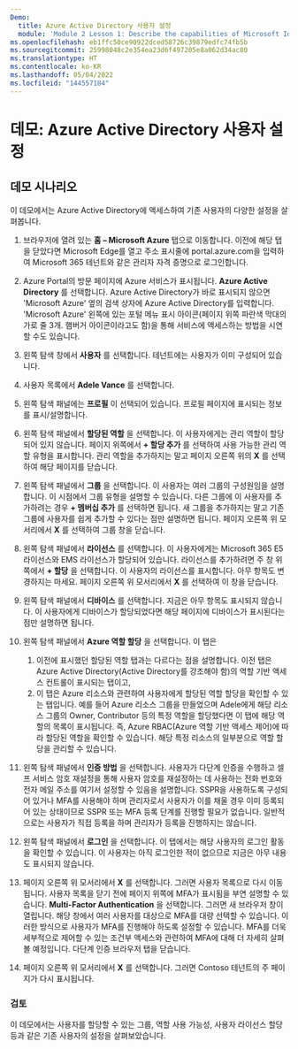 ```yaml
---
Demo:
  title: Azure Active Directory 사용자 설정
  module: 'Module 2 Lesson 1: Describe the capabilities of Microsoft Identity and access management solutions: Explore the services and identity types of Azure AD'
ms.openlocfilehash: eb1ffc50ce90922dced58726c39879edfc74fb5b
ms.sourcegitcommit: 25998048c2e354ea23d6f497205e8a062d34ac80
ms.translationtype: HT
ms.contentlocale: ko-KR
ms.lasthandoff: 05/04/2022
ms.locfileid: "144557184"
---
```

# <a name="demo-azure-active-directory-user-settings"></a>데모: Azure Active Directory 사용자 설정

## <a name="demo-scenario"></a>데모 시나리오

이 데모에서는 Azure Active Directory에 액세스하여 기존 사용자의 다양한 설정을 살펴봅니다.

1. 브라우저에 열려 있는 **홈 – Microsoft Azure** 탭으로 이동합니다.  이전에 해당 탭을 닫았다면 Microsoft Edge를 열고 주소 표시줄에 portal.azure.com을 입력하여 Microsoft 365 테넌트와 같은 관리자 자격 증명으로 로그인합니다.

1. Azure Portal의 방문 페이지에 Azure 서비스가 표시됩니다. **Azure Active Directory** 를 선택합니다. Azure Active Directory가 바로 표시되지 않으면 'Microsoft Azure' 옆의 검색 상자에 Azure Active Directory를 입력합니다.  'Microsoft Azure' 왼쪽에 있는 포털 메뉴 표시 아이콘(페이지 위쪽 파란색 막대의 가로 줄 3개. 햄버거 아이콘이라고도 함)을 통해 서비스에 액세스하는 방법을 시연할 수도 있습니다.

1. 왼쪽 탐색 창에서 **사용자** 를 선택합니다. 테넌트에는 사용자가 이미 구성되어 있습니다.

1. 사용자 목록에서 **Adele Vance** 를 선택합니다.

1. 왼쪽 탐색 패널에는 **프로필** 이 선택되어 있습니다.  프로필 페이지에 표시되는 정보를 표시/설명합니다.

1. 왼쪽 탐색 패널에서 **할당된 역할** 을 선택합니다.  이 사용자에게는 관리 역할이 할당되어 있지 않습니다.  페이지 위쪽에서 **+ 할당 추가** 를 선택하여 사용 가능한 관리 역할 유형을 표시합니다.  관리 역할을 추가하지는 말고 페이지 오른쪽 위의 **X** 를 선택하여 해당 페이지를 닫습니다.

1. 왼쪽 탐색 패널에서 **그룹** 을 선택합니다.  이 사용자는 여러 그룹의 구성원임을 설명합니다.  이 시점에서 그룹 유형을 설명할 수 있습니다.  다른 그룹에 이 사용자를 추가하려는 경우 **+ 멤버십 추가** 를 선택하면 됩니다.  새 그룹을 추가하지는 말고 기존 그룹에 사용자를 쉽게 추가할 수 있다는 점만 설명하면 됩니다. 페이지 오른쪽 위 모서리에서 **X** 를 선택하여 그룹 창을 닫습니다.

1. 왼쪽 탐색 패널에서 **라이선스** 를 선택합니다. 이 사용자에게는 Microsoft 365 E5 라이선스와 EMS 라이선스가 할당되어 있습니다.  라이선스를 추가하려면 주 창 위쪽에서 **+ 할당** 을 선택합니다.  이 사용자의 라이선스를 표시합니다. 아무 항목도 변경하지는 마세요.  페이지 오른쪽 위 모서리에서 **X** 를 선택하여 이 창을 닫습니다.

1. 왼쪽 탐색 패널에서 **디바이스** 를 선택합니다.  지금은 아무 항목도 표시되지 않습니다. 이 사용자에게 디바이스가 할당되었다면 해당 페이지에 디바이스가 표시된다는 점만 설명하면 됩니다.

1. 왼쪽 탐색 패널에서 **Azure 역할 할당** 을 선택합니다.  이 탭은
    1. 이전에 표시했던 할당된 역할 탭과는 다르다는 점을 설명합니다. 이전 탭은 Azure Active Directory(Active Directory를 강조해야 함)의 역할 기반 액세스 컨트롤이 표시되는 탭이고,
    1. 이 탭은 Azure 리소스와 관련하여 사용자에게 할당된 역할 할당을 확인할 수 있는 탭입니다. 예를 들어 Azure 리소스 그룹을 만들었으며 Adele에게 해당 리소스 그룹의 Owner, Contributor 등의 특정 역할을 할당했다면 이 탭에 해당 역할의 목록이 표시됩니다. 즉, Azure RBAC(Azure 역할 기반 액세스 제어)에 따라 할당된 역할을 확인할 수 있습니다. 해당 특정 리소스의 일부분으로 역할 할당을 관리할 수 있습니다.

1. 왼쪽 탐색 패널에서 **인증 방법** 을 선택합니다.  사용자가 다단계 인증을 수행하고 셀프 서비스 암호 재설정을 통해 사용자 암호를 재설정하는 데 사용하는 전화 번호와 전자 메일 주소를 여기서 설정할 수 있음을 설명합니다. SSPR을 사용하도록 구성되어 있거나 MFA를 사용해야 하며 관리자로서 사용자가 이를 채울 경우 이미 등록되어 있는 상태이므로 SSPR 또는 MFA 등록 단계를 진행할 필요가 없습니다.  일반적으로는 사용자가 직접 등록을 하며 관리자가 등록을 진행하지는 않습니다.

1. 왼쪽 탐색 패널에서 **로그인** 을 선택합니다.  이 탭에서는 해당 사용자의 로그인 활동을 확인할 수 있습니다.  이 사용자는 아직 로그인한 적이 없으므로 지금은 아무 내용도 표시되지 않습니다.

1. 페이지 오른쪽 위 모서리에서 **X** 를 선택합니다. 그러면 사용자 목록으로 다시 이동됩니다.  사용자 목록을 닫기 전에 페이지 위쪽에 MFA가 표시됨을 부연 설명할 수 있습니다.  **Multi-Factor Authentication** 을 선택합니다.  그러면 새 브라우저 창이 열립니다.  해당 창에서 여러 사용자를 대상으로 MFA를 대량 선택할 수 있습니다.  이러한 방식으로 사용자가 MFA를 진행해야 하도록 설정할 수 있습니다.  MFA를 더욱 세부적으로 제어할 수 있는 조건부 액세스와 관련하여 MFA에 대해 더 자세히 살펴볼 예정입니다.  다단계 인증 브라우저 탭을 닫습니다.

1. 페이지 오른쪽 위 모서리에서 **X** 를 선택합니다. 그러면 Contoso 테넌트의 주 페이지가 다시 표시됩니다.

### <a name="review"></a>검토

이 데모에서는 사용자를 할당할 수 있는 그룹, 역할 사용 가능성, 사용자 라이선스 할당 등과 같은 기존 사용자의 설정을 살펴보았습니다.
